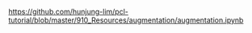 https://github.com/hunjung-lim/pcl-tutorial/blob/master/910_Resources/augmentation/augmentation.ipynb
